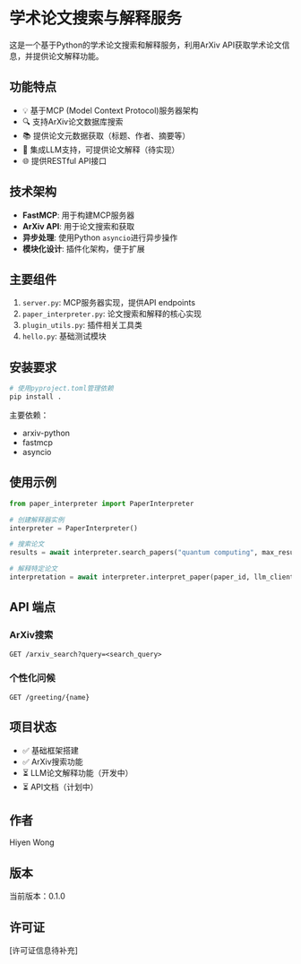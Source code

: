 # 学术论文搜索与解释服务

这是一个基于Python的学术论文搜索和解释服务，利用ArXiv API获取学术论文信息，并提供论文解释功能。

## 功能特点

- 💡 基于MCP (Model Context Protocol)服务器架构
- 🔍 支持ArXiv论文数据库搜索
- 📚 提供论文元数据获取（标题、作者、摘要等）
- 🤖 集成LLM支持，可提供论文解释（待实现）
- 🌐 提供RESTful API接口

## 技术架构

- **FastMCP**: 用于构建MCP服务器
- **ArXiv API**: 用于论文搜索和获取
- **异步处理**: 使用Python `asyncio`进行异步操作
- **模块化设计**: 插件化架构，便于扩展

## 主要组件

1. `server.py`: MCP服务器实现，提供API endpoints
2. `paper_interpreter.py`: 论文搜索和解释的核心实现
3. `plugin_utils.py`: 插件相关工具类
4. `hello.py`: 基础测试模块

## 安装要求

```bash
# 使用pyproject.toml管理依赖
pip install .
```

主要依赖：
- arxiv-python
- fastmcp
- asyncio

## 使用示例

```python
from paper_interpreter import PaperInterpreter

# 创建解释器实例
interpreter = PaperInterpreter()

# 搜索论文
results = await interpreter.search_papers("quantum computing", max_results=5)

# 解释特定论文
interpretation = await interpreter.interpret_paper(paper_id, llm_client)
```

## API 端点

### ArXiv搜索
```
GET /arxiv_search?query=<search_query>
```

### 个性化问候
```
GET /greeting/{name}
```

## 项目状态

- ✅ 基础框架搭建
- ✅ ArXiv搜索功能
- ⏳ LLM论文解释功能（开发中）
- ⏳ API文档（计划中）

## 作者

Hiyen Wong

## 版本

当前版本：0.1.0

## 许可证

[许可证信息待补充]
